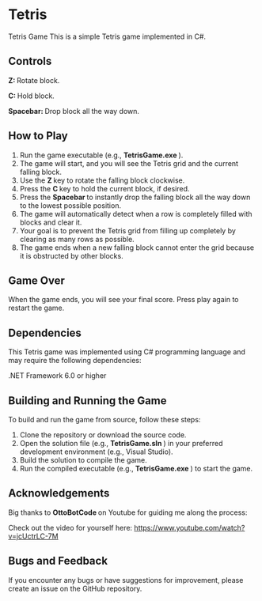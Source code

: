 # Tetris
Tetris Game
This is a simple Tetris game implemented in C#.

## Controls
<strong> Z: </strong> Rotate block.

<strong> C: </strong> Hold block.

<strong> Spacebar: </strong> Drop block all the way down.

## How to Play
1. Run the game executable (e.g., <strong> TetrisGame.exe </strong>).
2. The game will start, and you will see the Tetris grid and the current falling block.
3. Use the <strong> Z </strong> key to rotate the falling block clockwise.
4. Press the <strong> C </strong> key to hold the current block, if desired.
5. Press the <strong> Spacebar </strong> to instantly drop the falling block all the way down to the lowest possible position.
6. The game will automatically detect when a row is completely filled with blocks and clear it.
7. Your goal is to prevent the Tetris grid from filling up completely by clearing as many rows as possible.
8. The game ends when a new falling block cannot enter the grid because it is obstructed by other blocks.
## Game Over
When the game ends, you will see your final score.
Press play again to restart the game.
## Dependencies
This Tetris game was implemented using C# programming language and may require the following dependencies:

.NET Framework 6.0 or higher

## Building and Running the Game
To build and run the game from source, follow these steps:

1. Clone the repository or download the source code.
2. Open the solution file (e.g., <strong> TetrisGame.sln </strong>) in your preferred development environment (e.g., Visual Studio).
3. Build the solution to compile the game.
4. Run the compiled executable (e.g., <strong> TetrisGame.exe </strong>) to start the game.

## Acknowledgements
Big thanks to <strong> OttoBotCode </strong> on Youtube for guiding me along the process:

Check out the video for yourself here: https://www.youtube.com/watch?v=jcUctrLC-7M

## Bugs and Feedback
If you encounter any bugs or have suggestions for improvement, please create an issue on the GitHub repository.
